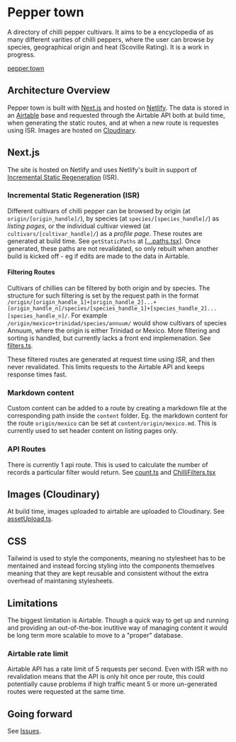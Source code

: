 # Pepper town

A directory of chilli pepper cultivars. It aims to be a encyclopedia of as many different varities of chilli peppers, where the user can browse by species, geographical origin and heat (Scoville Rating). It is a work in progress.

[pepper.town](https://pepper.town)

## Architecture Overview

Pepper town is built with [Next.js](https://github.com/vercel/next.js/) and hosted on [Netlify](https://www.netlify.com/). The data is stored in an [Airtable](https://airtable.com/) base and requested through the Airtable API both at build time, when generating the static routes, and at when a new route is requestes using ISR. Images are hosted on [Cloudinary](https://cloudinary.com/).

## Next.js

The site is hosted on Netlify and uses Netlify's built in support of [Incremental Static Regeneration](https://nextjs.org/docs/basic-features/data-fetching/incremental-static-regeneration) (ISR).

### Incremental Static Regeneration (ISR)

Different cultivars of chilli pepper can be browsed by origin (at `origin/[origin_handle]/`), by species (at `species/[species_handle]/`) as *listing pages*, or the individual cultivar viewed (at `cultivars/[cultivar_handle]/`) as a *profile page*. These routes are generated at build time. See `getStaticPaths` at [[...paths.tsx]](https://github.com/manister/peppertown/blob/main/pages/%5B...paths%5D.tsx). Once generated, these paths are not revalidated, so only rebuilt when another build is kicked off - eg if edits are made to the data in Airtable.

#### Filtering Routes

Cultivars of chillies can be filtered by both origin and by species. The structure for such filtering is set by the request path in the format `/origin/[origin_handle_1]+[origin_handle_2]...+[origin_handle_n]/species/[species_handle_1]+[species_handle_2]...[species_handle_n]/`. For example `/origin/mexico+trinidad/species/annuum/` would show cultivars of species Annuum, where the origin is either Trinidad or Mexico. More filtering and sorting is handled, but currently lacks a front end implemenation. See [filters.ts](https://github.com/manister/peppertown/blob/main/lib/filters.ts).

These filtered routes are generated at request time using *ISR*, and then never revalidated. This limits requests to the Airtable API and keeps response times fast.

### Markdown content

Custom content can be added to a route by creating a markdown file at the corresponding path inside the `content` folder. Eg. the markdown content for the route `origin/mexico` can be set at `content/origin/mexico.md`. This is currently used to set header content on listing pages only.

### API Routes

There is currently 1 api route. This is used to calculate the number of records a particular filter would return. See [count.ts](https://github.com/manister/peppertown/blob/main/pages/api/count.ts) and [ChilliFilters.tsx](https://github.com/manister/peppertown/blob/main/components/chillies/ChilliFilters.tsx)

## Images (Cloudinary)

At build time, images uploaded to airtable are uploaded to Cloudinary. See [assetUpload.ts](https://github.com/manister/peppertown/blob/main/tools/assetUpload.ts).

## CSS

Tailwind is used to style the components, meaning no stylesheet has to be mentained and instead forcing styling into the components themselves meaning that they are kept reusable and consistent without the extra overhead of maintaning stylesheets.

## Limitations

The biggest limitation is Airtable. Though a quick way to get up and running and providing an out-of-the-box inutitive way of managing content it would be long term more scalable to move to a "proper" database. 

### Airtable rate limit

Airtable API has a rate limit of 5 requests per second. Even with ISR with no revalidation means that the API is only hit once per route, this could potentially cause problems if high traffic meant 5 or more un-generated routes were requested at the same time. 

## Going forward

See [Issues](https://github.com/manister/peppertown/labels/tasks).
